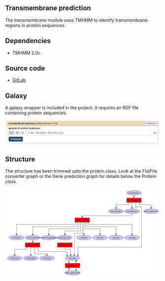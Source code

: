 Transmembrane prediction
------------

The transmembrane module uses TMHMM to identify transmembrane regions in protein sequences.


Dependencies
------------
* TMHMM 2.0c

Source code
-----------
* [GitLab](https://gitlab.com/sapp/tmhmm)

Galaxy
------
A galaxy wrapper is included in the project. It requires an RDF file containing protein sequences. 

![GalaxyTMHMM](images/GalaxyTMHMM.png)


Structure
---------
The structure has been trimmed upto the protein class. Look at the FlatFile converter graph or the Gene prediction graph for details below the Protein class.

![RDFTMHMM](images/RDFTMHMM.png)